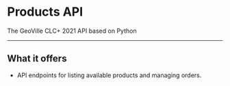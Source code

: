 # Products API

The GeoVille CLC+ 2021 API based on Python

---

## What it offers

* API endpoints for listing available products and managing orders.
